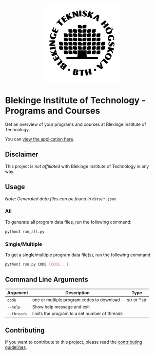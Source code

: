 <p align=center><img src="./assets/bth-logo.png" width="256" /></p>

# Blekinge Institute of Technology - Programs and Courses

Get an overview of your programs and courses at Blekinge Institute of Technology.

You can [view the application here](https://bth.marcusfredriksson.com).

## Disclaimer

This project is _not affiliated_ with Blekinge Institute of Technology in any way.

## Usage

_Note: Generated data files can be found in `data/*.json`_

### All

To generate all program data files, run the following command:

```bash
python3 run_all.py
```

### Single/Multiple

To get a single/multiple program data file(s), run the following command:

```bash
python3 run.py CODE [CODE...]
```

## Command Line Arguments

| Argument    | Description                                   | Type         |
| ----------- | --------------------------------------------- | ------------ |
| `code`      | one or multiple program codes to download     | str or \*str |
| `--help`    | Show help message and exit                    |              |
| `--threads` | limits the program to a set number of threads |              |

## Contributing

If you want to contribute to this project, please read the [contributing guidelines](./CONTRIBUTING.md).
